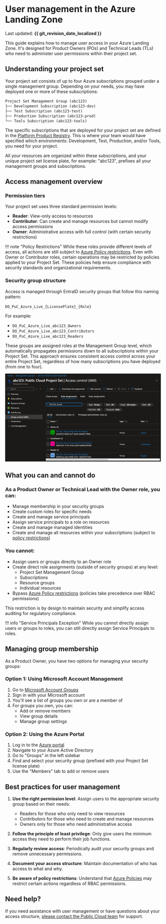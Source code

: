 # User management in the Azure Landing Zone

Last updated: **{{ git_revision_date_localized }}**

This guide explains how to manage user access in your Azure Landing Zone. It's designed for Product Owners (POs) and Technical Leads (TLs) who need to administer user permissions within their project set.

## Understanding your project set

Your project set consists of up to four Azure subscriptions grouped under a single management group. Depending on your needs, you may have deployed one or more of these subscriptions:

```
Project Set Management Group (abc123)
├── Development Subscription (abc123-dev)
├── Test Subscription (abc123-test)
├── Production Subscription (abc123-prod)
└── Tools Subscription (abc123-tools)
```

The specific subscriptions that are deployed for your project set are defined in the [Platform Product Registry](https://registry.developer.gov.bc.ca/). This is where your team would have specified which environments: Development, Test, Production, and/or Tools, you need for your project.

All your resources are organized within these subscriptions, and your unique project set license plate, for example: "abc123", prefixes all your management groups and subscriptions.

## Access management overview

### Permission tiers

Your project set uses three standard permission levels:

- **Reader**: View-only access to resources
- **Contributor**: Can create and manage resources but cannot modify access permissions
- **Owner**: Administrative access with full control (with certain security restrictions)

!!! note "Policy Restrictions"
    While these roles provide different levels of access, all actions are still subject to [Azure Policy restrictions](../get-started-with-azure/guardrails.md). Even with Owner or Contributor roles, certain operations may be restricted by policies applied to your Project Set. These policies help ensure compliance with security standards and organizational requirements.

### Security group structure

Access is managed through EntraID security groups that follow this naming pattern:

`DO_PuC_Azure_Live_{LicensePlate}_{Role}`

For example:

- `DO_PuC_Azure_Live_abc123_Owners`
- `DO_PuC_Azure_Live_abc123_Contributors`
- `DO_PuC_Azure_Live_abc123_Readers`

These groups are assigned roles at the Management Group level, which automatically propagates permissions down to all subscriptions within your Project Set. This approach ensures consistent access control across your entire Project Set, regardless of how many subscriptions you have deployed (from one to four).

![Management Group IAM](../images/management-group-iam.png)

## What you can and cannot do

### As a Product Owner or Technical Lead with the Owner role, you can:

- Manage membership in your security groups
- Create custom roles for specific needs
- Create and manage service principals
- Assign service principals to a role on resources
- Create and manage managed identities
- Create and manage all resources within your subscriptions (subject to [policy restrictions](../get-started-with-azure/guardrails.md))

### You cannot:

- Assign users or groups directly to an Owner role
- Create direct role assignments (outside of security groups) at any level:
  - Project Set Management Group
  - Subscriptions
  - Resource groups
  - Individual resources
- Bypass [Azure Policy restrictions](../get-started-with-azure/guardrails.md) (policies take precedence over RBAC permissions)

This restriction is by design to maintain security and simplify access auditing for regulatory compliance.

!!! info "Service Principals Exception"
    While you cannot directly assign users or groups to roles, you can still directly assign Service Principals to roles.

## Managing group membership

As a Product Owner, you have two options for managing your security groups:

### Option 1: Using Microsoft Account Management

1. Go to [Microsoft Account Groups](https://myaccount.microsoft.com/groups)
2. Sign in with your Microsoft account
3. You'll see a list of groups you own or are a member of
4. For groups you own, you can:
   - Add or remove members
   - View group details
   - Manage group settings

### Option 2: Using the Azure Portal

1. Log in to the [Azure portal](https://portal.azure.com)
2. Navigate to your Azure Active Directory
3. Go to "Groups" in the left sidebar
4. Find and select your security group (prefixed with your Project Set license plate)
5. Use the "Members" tab to add or remove users

## Best practices for user management

1. **Use the right permission level**: Assign users to the appropriate security group based on their needs:
   - Readers for those who only need to view resources
   - Contributors for those who need to create and manage resources
   - Owners only for those who need administrative access

2. **Follow the principle of least privilege**: Only give users the minimum access they need to perform their job functions.

3. **Regularly review access**: Periodically audit your security groups and remove unnecessary permissions.

4. **Document your access structure**: Maintain documentation of who has access to what and why.

5. **Be aware of policy restrictions**: Understand that [Azure Policies](../get-started-with-azure/guardrails.md) may restrict certain actions regardless of RBAC permissions.

## Need help?

If you need assistance with user management or have questions about your access structure, [please contact the Public Cloud team](https://citz-do.atlassian.net/servicedesk/customer/portal/3) for support.
